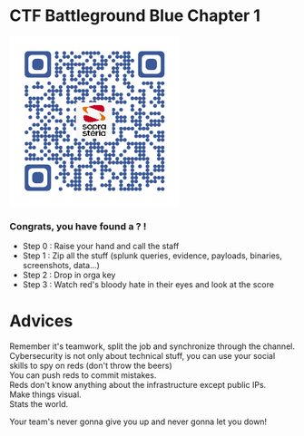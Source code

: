 # CTF Battleground Blue Chapter 1

![QRCode](Unitag_QRCode_BLUE.png)

### Congrats, you have found a ? !

- Step 0 : Raise your hand and call the staff
- Step 1 : Zip all the stuff (splunk queries, evidence, payloads, binaries, screenshots, data...)
- Step 2 : Drop in orga key 
- Step 3 : Watch red's bloody hate in their eyes and look at the score

# Advices

Remember it's teamwork, split the job and synchronize through the channel.    
Cybersecurity is not only about technical stuff, you can use your social skills to spy on reds (don't throw the beers)   
You can push reds to commit mistakes.    
Reds don't know anything about the infrastructure except public IPs.    
Make things visual.   
Stats the world.   

Your team's never gonna give you up and never gonna let you down!
